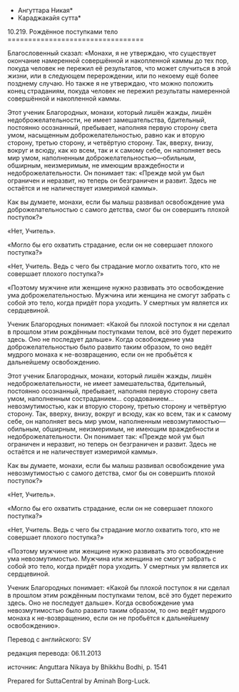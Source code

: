 * Ангуттара Никая*
* Караджакайя сутта*

10\.219\. Рождённое поступками тело
\=\=\=\=\=\=\=\=\=\=\=\=\=\=\=\=\=\=\=\=\=\=\=\=\=\=\=\=\=\=\=\=\=

Благословенный сказал: «Монахи, я не утверждаю, что существует окончание намеренной совершённой и накопленной каммы до тех пор, покуда человек не пережил её результатов, что может случиться в этой жизни, или в следующем перерождении, или по некоему ещё более позднему случаю\. Но также я не утверждаю, что можно положить конец страданиям, покуда человек не пережил результаты намеренной совершённой и накопленной каммы\.

Этот ученик Благородных, монахи, который лишён жажды, лишён недоброжелательности, не имеет замешательства, бдительный, постоянно осознанный, пребывает, наполняя первую сторону света умом, насыщенным доброжелательностью, равно как и вторую сторону, третью сторону, и четвёртую сторону\. Так, вверху, внизу, вокруг и всюду, как ко всем, так и к самому себе, он наполняет весь мир умом, наполненным доброжелательностью—обильным, обширным, неизмеримым, не имеющим враждебности и недоброжелательности\. Он понимает так: «Прежде мой ум был ограничен и неразвит, но теперь он безграничен и развит\. Здесь не остаётся и не наличествует измеримой каммы»\.

Как вы думаете, монахи, если бы малыш развивал освобождение ума доброжелательностью с самого детства, смог бы он совершить плохой поступок?»

«Нет, Учитель»\.

«Могло бы его охватить страдание, если он не совершает плохого поступка?»

«Нет, Учитель\. Ведь с чего бы страдание могло охватить того, кто не совершает плохого поступка?»

«Поэтому мужчине или женщине нужно развивать это освобождение ума доброжелательностью\. Мужчина или женщина не смогут забрать с собой это тело, когда придёт пора уходить\. У смертных ум является их сердцевиной\.

Ученик Благородных понимает: «Какой бы плохой поступок я ни сделал в прошлом этим рождённым поступками телом, всё это будет пережито здесь\. Оно не последует дальше»\. Когда освобождение ума доброжелательностью было развито таким образом, то оно ведёт мудрого монаха к не\-возвращению, если он не пробьётся к дальнейшему освобождению\.

Этот ученик Благородных, монахи, который лишён жажды, лишён недоброжелательности, не имеет замешательства, бдительный, постоянно осознанный, пребывает, наполняя первую сторону света умом, наполненным состраданием… сорадованием… невозмутимостью, как и вторую сторону, третью сторону и четвёртую сторону\. Так, вверху, внизу, вокруг и всюду, как ко всем, так и к самому себе, он наполняет весь мир умом, наполненным невозмутимостью—обильным, обширным, неизмеримым, не имеющим враждебности и недоброжелательности\. Он понимает так: «Прежде мой ум был ограничен и неразвит, но теперь он безграничен и развит\. Здесь не остаётся и не наличествует измеримой каммы»\.

Как вы думаете, монахи, если бы малыш развивал освобождение ума невозмутимостью с самого детства, смог бы он совершить плохой поступок?»

«Нет, Учитель»\.

«Могло бы его охватить страдание, если он не совершает плохого поступка?»

«Нет, Учитель\. Ведь с чего бы страдание могло охватить того, кто не совершает плохого поступка?»

«Поэтому мужчине или женщине нужно развивать это освобождение ума невозмутимостью\. Мужчина или женщина не смогут забрать с собой это тело, когда придёт пора уходить\. У смертных ум является их сердцевиной\.

Ученик Благородных понимает: «Какой бы плохой поступок я ни сделал в прошлом этим рождённым поступками телом, всё это будет пережито здесь\. Оно не последует дальше»\. Когда освобождение ума невозмутимостью было развито таким образом, то оно ведёт мудрого монаха к не\-возвращению, если он не пробьётся к дальнейшему освобождению»\.

Перевод с английского: SV

редакция перевода: 06\.11\.2013

источник: Anguttara Nikaya by Bhikkhu Bodhi, p\. 1541

Prepared for SuttaCentral by Aminah Borg\-Luck\.